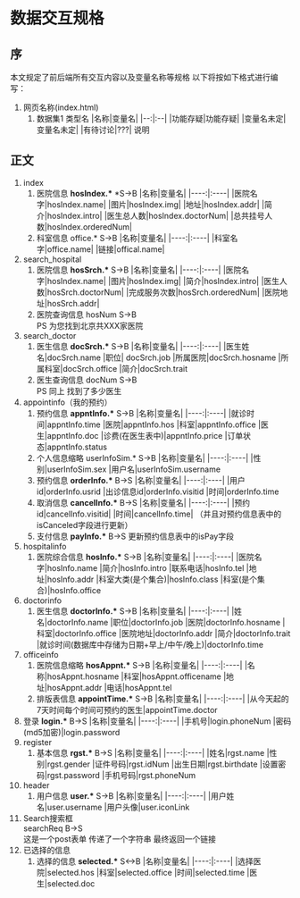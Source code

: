 <link rel="stylesheet" href="http://kevinfeng.name/resource/color.css">
<link rel="stylesheet" href="http://kevinfeng.name/resource/font/font.css">

# 数据交互规格
## 序
本文规定了前后端所有交互内容以及变量名称等规格
以下将按如下格式进行编写：

1. 网页名称(index.html)
    1. 数据集1 类型名 
        |名称|变量名|
        |--:|:--|
       |<violet>功能存疑</violet>|<violet>功能存疑</violet>|
       |<bgyellow>变量名未定</bgyellow>|<bgyellow>变量名未定</bgyellow>|
       |有待讨论|???|
       <skyblue>说明<skyblue>

## 正文
1. index
    1. 医院信息 __hosIndex.*__ <klee>*S->B</klee>
        |名称|变量名|
        |----:|:----|
        |医院名字|hosIndex.name|
        |图片|hosIndex.img|
        |地址|hosIndex.addr|
        |简介|hosIndex.intro|
        |医生总人数|hosIndex.doctorNum|
        |总共挂号人数|hosIndex.orderedNum|
    2. 科室信息 office.* <klee>S->B</klee>
        |名称|变量名|
        |----:|:----|
        |科室名字|office.name|
        |链接|offical.name|
2. search_hospital
    1. 医院信息 __hosSrch.*__ <klee>S->B</klee>
        |名称|变量名|
        |----:|:----|
        |医院名字|hosIndex.name|
        |图片|hosIndex.img|
        |简介|hosIndex.intro|
        |医生人数|hosSrch.doctorNum|
        |完成服务次数|hosSrch.orderedNum|
        |医院地址|hosSrch.addr|
    2. 医院查询信息 hosNum <klee>S->B</klee>
        <br><skyblue>PS 为您找到北京共XXX家医院</skyblue>
3. search_doctor
    1. 医生信息 __docSrch.*__ <klee>S->B</klee>
        |名称|变量名|
        |----:|:----|
        |医生姓名|docSrch.name
        |职位|<bgyellow> docSrch.job</bgyellow>
        |所属医院|docSrch.hosname
        |所属科室|docSrch.office
        |简介|docSrch.trait
    2. 医生查询信息 docNum <klee>S->B</klee>
        <br><skyblue>PS 同上 找到了多少医生</skyblue>
4. appointinfo（我的预约）
    1. 预约信息 __appntInfo.*__ <klee>S->B</klee>
        |名称|变量名|
        |----:|:----|
        |就诊时间|appntInfo.time
        |医院|appntInfo.hos
        |科室|appntInfo.office
        |医生|appntInfo.doc
        |诊费(在医生表中)|appntInfo.price
        |订单状态|appntInfo.status
    2. 个人信息缩略 userInfoSim.* <klee>S->B</klee>
        |名称|变量名|
        |----:|:----|
        |性别|userInfoSim.sex
        |用户名|userInfoSim.username
    3. 预约信息 __orderInfo.*__ <klee>B->S</klee>
		|名称|变量名|
        |----:|:----|
        |用户id|orderInfo.usrid
        |出诊信息id|orderInfo.visitid
        |时间|orderInfo.time
    4. 取消信息 __cancelInfo.*__ <klee>B->S</klee>
        |名称|变量名|
        |----:|:----|
        |预约id|cancelInfo.visitid|
        |时间|cancelInfo.time|
        （并且对预约信息表中的isCanceled字段进行更新）
    5. 支付信息 __payInfo.*__ <klee>B->S</klee>
    	更新预约信息表中的isPay字段
5. hospitalinfo
    1. 医院综合信息 __hosInfo.*__ <klee>S->B</klee>
        |名称|变量名|
        |----:|:----|
        |医院名字|hosInfo.name
        |简介|hosInfo.intro
        |联系电话|hosInfo.tel
        |地址|hosInfo.addr
        |科室大类(是个集合)|hosInfo.class
        |科室(是个集合)|hosInfo.office
6. doctorinfo
    1. 医生信息 __doctorInfo.*__ <klee>S->B</klee>
        |名称|变量名|
        |----:|:----|
        |姓名|doctorInfo.name
        |职位|doctorInfo.job
        |医院|doctorInfo.hosname
        |科室|doctorInfo.office
        |医院地址|doctorInfo.addr
        |简介|doctorInfo.trait
        |就诊时间(数据库中存储为日期+早上/中午/晚上)|doctorInfo.time
7. officeinfo
    1. 医院信息缩略 __hosAppnt.*__ <klee>S->B</klee>
        |名称|变量名|
        |----:|:----|
        |名称|hosAppnt.hosname
        |科室|hosAppnt.officename
        |地址|hosAppnt.addr
        |电话|hosAppnt.tel
    2. 排版表信息 __appointTime.*__ <klee>S->B</klee>
        |名称|变量名|
        |----:|:----|
        |从今天起的7天时间每个时间可预约的医生|appointTime.doctor
8. 登录 __login.*__ <klee>B->S</klee>
    |名称|变量名|
    |----:|:----|
    |手机号|login.phoneNum
    |密码(md5加密)|login.password
9. register
    1. 基本信息 __rgst.*__ <klee>B->S</klee>
        |名称|变量名|
        |----:|:----|
        |姓名|rgst.name
        |性别|rgst.gender
        |证件号码|rgst.idNum
        |出生日期|rgst.birthdate
        |设置密码|rgst.password
        |手机号码|rgst.phoneNum
10. header
    1. 用户信息 __user.*__ <klee>S->B</klee>
        |名称|变量名|
        |----:|:----|
        |用户姓名|user.username
        |用户头像|user.iconLink
11. Search搜索框
    <br>searchReq <klee>B->S</klee>
    <br><skyblue>这是一个post表单 传递了一个字符串 最终返回一个链接</skyblue>
12. 已选择的信息
    1. 选择的信息 __selected.*__ <klee>S<->B</klee>
    |名称|变量名|
    |----:|:----|
    |选择医院|selected.hos
    |科室|selected.office
    |时间|selected.time
    |医生|selected.doc
